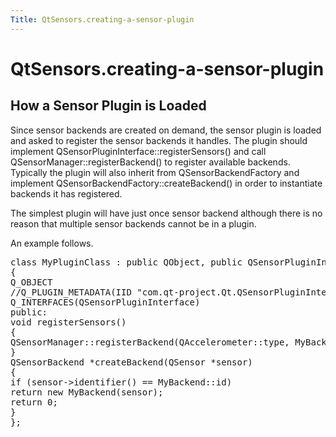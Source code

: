 ```yaml
---
Title: QtSensors.creating-a-sensor-plugin
---
```


# QtSensors.creating-a-sensor-plugin

<span class="subtitle"></span>
<!-- $$$creating-a-sensor-plugin.html-description -->
<h2 id="how-a-sensor-plugin-is-loaded">How a Sensor Plugin is Loaded</h2>
<p>Since sensor backends are created on demand, the sensor plugin is loaded and asked to register the sensor backends it handles. The plugin should implement QSensorPluginInterface::registerSensors() and call QSensorManager::registerBackend() to register available backends. Typically the plugin will also inherit from QSensorBackendFactory and implement QSensorBackendFactory::createBackend() in order to instantiate backends it has registered.</p>
<p>The simplest plugin will have just once sensor backend although there is no reason that multiple sensor backends cannot be in a plugin.</p>
<p>An example follows.</p>
<pre class="cpp"><span class="keyword">class</span> MyPluginClass : <span class="keyword">public</span> <span class="type">QObject</span><span class="operator">,</span> <span class="keyword">public</span> <span class="type">QSensorPluginInterface</span><span class="operator">,</span> <span class="keyword">public</span> <span class="type">QSensorBackendFactory</span>
{
Q_OBJECT
<span class="comment">//Q_PLUGIN_METADATA(IID &quot;com.qt-project.Qt.QSensorPluginInterface/1.0&quot; FILE &quot;plugin.json&quot;)</span>
Q_INTERFACES(<span class="type">QSensorPluginInterface</span>)
<span class="keyword">public</span>:
<span class="type">void</span> registerSensors()
{
<span class="type">QSensorManager</span><span class="operator">::</span>registerBackend(<span class="type">QAccelerometer</span><span class="operator">::</span>type<span class="operator">,</span> MyBackend<span class="operator">::</span>id<span class="operator">,</span> <span class="keyword">this</span>);
}
<span class="type">QSensorBackend</span> <span class="operator">*</span>createBackend(<span class="type">QSensor</span> <span class="operator">*</span>sensor)
{
<span class="keyword">if</span> (sensor<span class="operator">-</span><span class="operator">&gt;</span>identifier() <span class="operator">=</span><span class="operator">=</span> MyBackend<span class="operator">::</span>id)
<span class="keyword">return</span> <span class="keyword">new</span> MyBackend(sensor);
<span class="keyword">return</span> <span class="number">0</span>;
}
};</pre>
<!-- @@@creating-a-sensor-plugin.html -->
